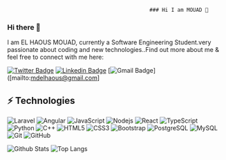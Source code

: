                                                   ### Hi I am MOUAD 👋
### Hi there 👋

I am EL HAOUS MOUAD, currently a Software Engineering Student.very passionate about coding and new technologies..Find out more about me & feel free to connect with me here:

[![Twitter Badge](https://img.shields.io/badge/-mdelhaous-blue?style=flat-square&logo=Twitter&logoColor=white&link=https://twitter.com/HaousMouad)](https://twitter.com/HaousMouad)
[![Linkedin Badge](https://img.shields.io/badge/-mdelhaous-blue?style=flat-square&logo=Linkedin&logoColor=white&link=https://www.linkedin.com/in/mouad-el-haous-4807291b2/)](https://www.linkedin.com/in/mouad-el-haous-4807291b2/)
[![Gmail Badge](https://img.shields.io/badge/-mdelhaous@gmail.com-c14438?style=flat-square&logo=Gmail&logoColor=white&link=mailto:mdelhaous@gmail.com)]([mailto:mdelhaous@gmail.com]

## ⚡ Technologies

![Laravel](https://img.shields.io/badge/-laravel-black?style=flat-square&logo=laravel)
![Angular](https://img.shields.io/badge/-angular-black?style=flat-square&logo=angular)
![JavaScript](https://img.shields.io/badge/-JavaScript-black?style=flat-square&logo=javascript)
![Nodejs](https://img.shields.io/badge/-Nodejs-black?style=flat-square&logo=Node.js)
![React](https://img.shields.io/badge/-React-black?style=flat-square&logo=react)
![TypeScript](https://img.shields.io/badge/-TypeScript-007ACC?style=flat-square&logo=typescript)
![Python](https://img.shields.io/badge/-Python-black?style=flat-square&logo=Python)
![C++](https://img.shields.io/badge/-C++-00599C?style=flat-square&logo=c)
![HTML5](https://img.shields.io/badge/-HTML5-E34F26?style=flat-square&logo=html5&logoColor=white)
![CSS3](https://img.shields.io/badge/-CSS3-1572B6?style=flat-square&logo=css3)
![Bootstrap](https://img.shields.io/badge/-Bootstrap-563D7C?style=flat-square&logo=bootstrap)
![PostgreSQL](https://img.shields.io/badge/-PostgreSQL-336791?style=flat-square&logo=postgresql)
![MySQL](https://img.shields.io/badge/-MySQL-black?style=flat-square&logo=mysql)
![Git](https://img.shields.io/badge/-Git-black?style=flat-square&logo=git)
![GitHub](https://img.shields.io/badge/-GitHub-181717?style=flat-square&logo=github)

![Github Stats](https://github-readme-stats.vercel.app/api?username=mdelhaous&count_private=true&show_icons=true&include_all_commits=true)
![Top Langs](https://github-readme-stats.vercel.app/api/top-langs/?username=ludehsar&hide=TeX&layout=compact)

